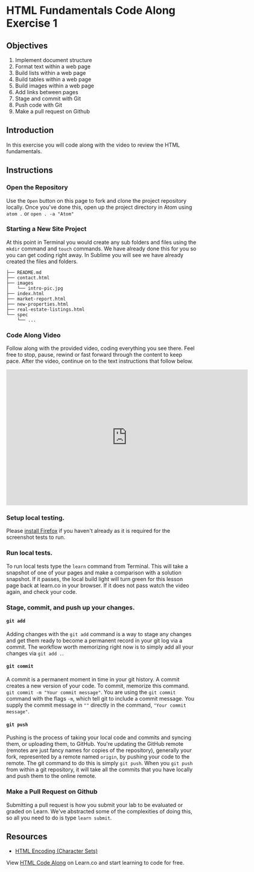 # HTML Fundamentals Code Along Exercise 1

## Objectives

1. Implement document structure
2. Format text within a web page
3. Build lists within a web page
4. Build tables within a web page
5. Build images within a web page
6. Add links between pages
7. Stage and commit with Git
8. Push code with Git
8. Make a pull request on Github

## Introduction

In this exercise you will code along with the video to review the HTML fundamentals.

## Instructions

### Open the Repository

Use the `Open` button on this page to fork and clone the project repository locally. Once you've done this, open up the project directory in Atom using `atom .` or `open . -a "Atom"`

### Starting a New Site Project

At this point in Terminal you would create any sub folders and files using the `mkdir` command and `touch` commands. We have already done this for you so you can get coding right away. In Sublime you will see we have already created the files and folders.

```shell
├── README.md
├── contact.html
├── images
│   └── intro-pic.jpg
├── index.html
├── market-report.html
├── new-properties.html
├── real-estate-listings.html
└── spec
    └── ...
```

### Code Along Video

Follow along with the provided video, coding everything you see there. Feel free to stop, pause, rewind or fast forward through the content to keep pace. After the video, continue on to the text instructions that follow below.

<iframe width="640" height="360" src="https://www.youtube.com/embed/videoseries?list=PLj148bJp5wiyXRRpL8rM-cLETaClgdBK2" frameborder="0" allowfullscreen></iframe>

### Setup local testing.

Please <a href="https://www.mozilla.org/en-US/firefox/new/" target="_blank">install Firefox</a> if you haven't already as it is required for the screenshot tests to run.

### Run local tests.

To run local tests type the `learn` command from Terminal. This will take a snapshot of one of your pages and make a comparison with a solution snapshot. If it passes, the local build light will turn green for this lesson page back at learn.co in your browser. If it does not pass watch the video again, and check your code.

### Stage, commit, and push up your changes.

#### `git add`

Adding changes with the `git add` command is a way to stage any changes and get them ready to become a permanent record in your git log via a commit. The workflow worth memorizing right now is to simply add all your changes via `git add .`.

#### `git commit`

A commit is a permanent moment in time in your git history. A commit creates a new version of your code. To commit, memorize this command. `git commit -m "Your commit message"`. You are using the `git commit` command with the flags `-m`, which tell git to include a commit message. You supply the commit message in `""` directly in the command, `"Your commit message"`.

#### `git push`

Pushing is the process of taking your local code and commits and syncing them, or uploading them, to GitHub. You're updating the GitHub remote (remotes are just fancy names for copies of the repository), generally your fork, represented by a remote named `origin`, by pushing your code to the remote. The git command to do this is simply `git push`. When you `git push` from within a git repository, it will take all the commits that you have locally and push them to the online remote.

### Make a Pull Request on Github

Submitting a pull request is how you submit your lab to be evaluated or graded on Learn. We've abstracted some of the complexities of doing this, so all you need to do is type `learn submit`.

## Resources

- [HTML Encoding (Character Sets)](http://www.w3schools.com/html/html_charset.asp)

<p data-visibility='hidden'>View <a href='https://learn.co/lessons/cssi-prework-html-code-along-1'>HTML Code Along</a> on Learn.co and start learning to code for free.</p>
